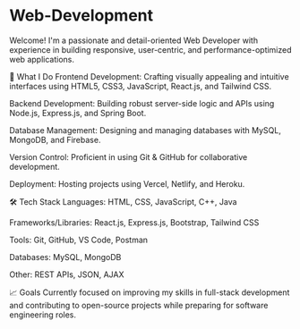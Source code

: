 # Web-Development
Welcome! I'm a passionate and detail-oriented Web Developer with experience in building responsive, user-centric, and performance-optimized web applications.

🚀 What I Do
Frontend Development: Crafting visually appealing and intuitive interfaces using HTML5, CSS3, JavaScript, React.js, and Tailwind CSS.

Backend Development: Building robust server-side logic and APIs using Node.js, Express.js, and Spring Boot.

Database Management: Designing and managing databases with MySQL, MongoDB, and Firebase.

Version Control: Proficient in using Git & GitHub for collaborative development.

Deployment: Hosting projects using Vercel, Netlify, and Heroku.

🛠 Tech Stack
Languages: HTML, CSS, JavaScript, C++, Java

Frameworks/Libraries: React.js, Express.js, Bootstrap, Tailwind CSS

Tools: Git, GitHub, VS Code, Postman

Databases: MySQL, MongoDB

Other: REST APIs, JSON, AJAX

📈 Goals
Currently focused on improving my skills in full-stack development and contributing to open-source projects while preparing for software engineering roles.

